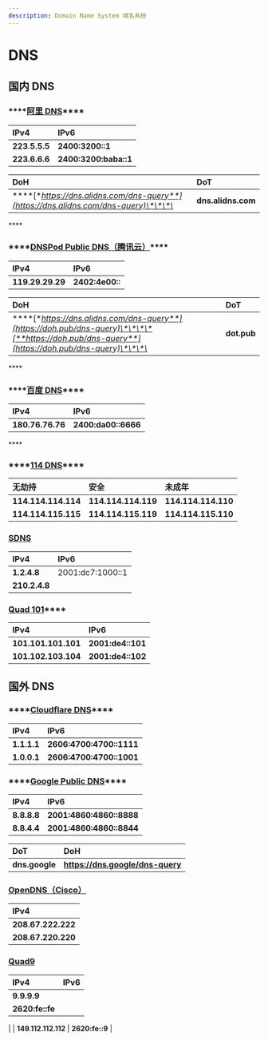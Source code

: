 ```yaml
---
description: Domain Name System 域名系统
---
```


# DNS

## **国内 DNS**

### \*\*\*\*[**阿里 DNS**](https://www.alidns.com/)\*\*\*\*

| **IPv4** | **IPv6** |
| :--- | :--- |
| **223.5.5.5** | **2400:3200::1** |
| **223.6.6.6** | **2400:3200:baba::1** |

| **DoH** | **DoT** |
| :--- | :--- |
| \*\*\*\*[**https://dns.alidns.com/dns-query**](https://dns.alidns.com/dns-query)\*\*\*\* | **dns.alidns.com** |

\*\*\*\*

### \*\*\*\*[**DNSPod Public DNS（腾讯云）**](https://docs.dnspod.cn/)\*\*\*\*

| **IPv4** | **IPv6** |
| :--- | :--- |
| **119.29.29.29** | **2402:4e00::** |

| **DoH** | **DoT** |
| :--- | :--- |
| \*\*\*\*[**https://dns.alidns.com/dns-query**](https://doh.pub/dns-query)\*\*\*\*[**https://doh.pub/dns-query**](https://doh.pub/dns-query)\*\*\*\* | **dot.pub** |

\*\*\*\*

### \*\*\*\*[**百度 DNS**](https://dudns.baidu.com/)\*\*\*\*

| **IPv4** | **IPv6** |
| :--- | :--- |
| **180.76.76.76** | **2400:da00::6666** |

\*\*\*\*

### \*\*\*\*[**114 DNS**](https://www.114dns.com/)\*\*\*\*

| **无劫持** | **安全** | **未成年** |
| :--- | :--- | :--- |
| **114.114.114.114** | **114.114.114.119** | **114.114.114.110** |
| **114.114.115.115** | **114.114.115.119** | **114.114.115.110** |



### [SDNS](https://www.sdns.cn/)

| **IPv4** | IPv6 |
| :--- | :--- |
| **1.2.4.8** | 2001:dc7:1000::1 |
|  **210.2.4.8** |  |



###  [**Quad 101**](https://101.101.101.101/)\*\*\*\*

| **IPv4** | **IPv6** |
| :--- | :--- |
| **101.101.101.101** | **2001:de4::101** |
| **101.102.103.104** | **2001:de4::102** |





## 国外 DNS

### \*\*\*\*[**Cloudflare DNS**](https://1.1.1.1/dns/)\*\*\*\*

| **IPv4** | **IPv6** |
| :--- | :--- |
| **1.1.1.1** | **2606:4700:4700::1111** |
| **1.0.0.1** | **2606:4700:4700::1001** |



### \*\*\*\*[**Google Public DNS**](https://dns.google/)\*\*\*\*

| **IPv4** | **IPv6** |
| :--- | :--- |
| **8.8.8.8** | **2001:4860:4860::8888** |
| **8.8.4.4** | **2001:4860:4860::8844** |

| **DoT** | **DoH** |
| :--- | :--- |
| **dns.google** | **https://dns.google/dns-query** |



### [OpenDNS（Cisco）](https://www.opendns.com/)

| **IPv4** |
| :--- |
| **208.67.222.222** |
| **208.67.220.220** |



### [Quad9](https://www.quad9.net/)

| **IPv4** | **IPv6** |
| :--- | :--- |
| **9.9.9.9** | **2620:fe::fe** |
| **149.112.112.112** | **2620:fe::9** |

### 

